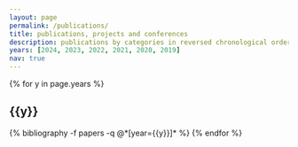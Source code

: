 ```yaml
---
layout: page
permalink: /publications/
title: publications, projects and conferences
description: publications by categories in reversed chronological order.
years: [2024, 2023, 2022, 2021, 2020, 2019]
nav: true
---
```



<!-- _pages/publications.md -->
<div class="publications">

{% for y in page.years %}
  <h2 class="year">{{y}}</h2>
  {% bibliography -f papers -q @*[year={{y}}]* %}
{% endfor %}

</div>
